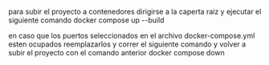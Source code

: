 para subir el proyecto a contenedores dirigirse a la caperta raiz y ejecutar el siguiente comando docker compose up --build

en caso que los puertos seleccionados en el archivo docker-compose.yml esten ocupados reemplazarlos y correr el siguiente comando y volver a subir el proyecto con el comando anterior docker compose down
